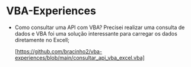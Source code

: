 # VBA-Experiences
- Como consultar uma API com VBA?
    Precisei realizar uma consulta de dados e VBA foi uma solução interessante para carregar os dados diretamente no Excell;

    [https://github.com/bracinho2/vba-experiences/blob/main/consultar_api_vba_excel.vba]

